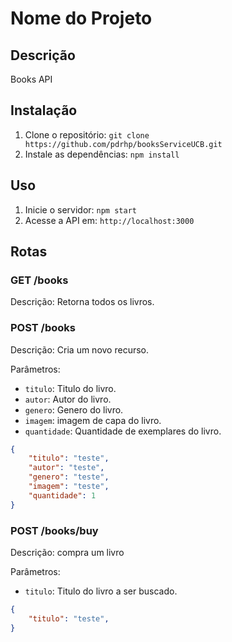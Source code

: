 # Nome do Projeto

## Descrição

Books API

## Instalação

1. Clone o repositório: `git clone https://github.com/pdrhp/booksServiceUCB.git`
2. Instale as dependências: `npm install`


## Uso

1. Inicie o servidor: `npm start`
2. Acesse a API em: `http://localhost:3000`

## Rotas

### GET /books

Descrição: Retorna todos os livros.

### POST /books

Descrição: Cria um novo recurso.

Parâmetros:
- `titulo`: Titulo do livro.
- `autor`: Autor do livro.
- `genero`: Genero do livro.
- `imagem`: imagem de capa do livro.
- `quantidade`: Quantidade de exemplares do livro.

```json
{
    "titulo": "teste",
    "autor": "teste",
    "genero": "teste",
    "imagem": "teste",
    "quantidade": 1
}
```

### POST /books/buy

Descrição: compra um livro

Parâmetros:
- `titulo`: Titulo do livro a ser buscado.
```json
{
    "titulo": "teste",
}
```

